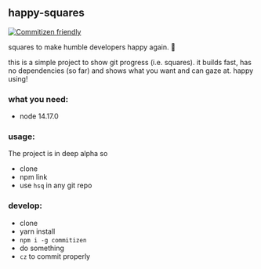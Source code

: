 ## happy-squares

[![Commitizen friendly](https://img.shields.io/badge/commitizen-friendly-brightgreen.svg)](http://commitizen.github.io/cz-cli/)

squares to make humble developers happy again. :tomato:

this is a simple project to show git progress (i.e. <insert your color> squares). it builds fast, has no dependencies (so far) and shows what you want and can gaze at. happy using!

### what you need:

- node 14.17.0

### usage:

The project is in deep alpha so
- clone
- npm link
- use `hsq` in any git repo

### develop:

- clone
- yarn install
- `npm i -g commitizen`
- do something
- `cz` to commit properly
